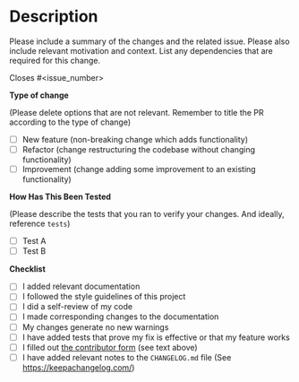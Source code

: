 <!-- Thanks for your contribution! As part of our Community Growers initiative 🌱, we're donating Justdiggit bunds in your name to reforest sub-Saharan Africa. To claim your Community Growers certificate, please contact David Berenstein in our Slack community or fill in this form https://tally.so/r/n9XrxK once your PR has been merged. -->

# Description

Please include a summary of the changes and the related issue. Please also include relevant motivation and context. List any dependencies that are required for this change.

Closes #<issue_number>

**Type of change**

(Please delete options that are not relevant. Remember to title the PR according to the type of change)

- [ ] New feature (non-breaking change which adds functionality)
- [ ] Refactor (change restructuring the codebase without changing functionality)
- [ ] Improvement (change adding some improvement to an existing functionality)

**How Has This Been Tested**

(Please describe the tests that you ran to verify your changes. And ideally, reference `tests`)

- [ ] Test A
- [ ] Test B

**Checklist**

- [ ] I added relevant documentation
- [ ] I followed the style guidelines of this project
- [ ] I did a self-review of my code
- [ ] I made corresponding changes to the documentation
- [ ] My changes generate no new warnings
- [ ] I have added tests that prove my fix is effective or that my feature works
- [ ] I filled out [the contributor form](https://tally.so/r/n9XrxK) (see text above)
- [ ] I have added relevant notes to the `CHANGELOG.md` file (See https://keepachangelog.com/)
